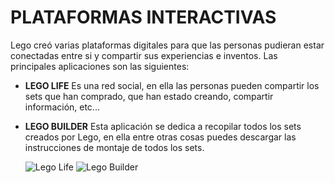 # PLATAFORMAS INTERACTIVAS

Lego creó varias plataformas digitales para que las personas pudieran estar conectadas entre si y compartir sus experiencias e inventos. Las principales aplicaciones son las siguientes:

- **LEGO LIFE**
  Es una red social, en ella las personas pueden compartir los sets que han comprado, que han estado creando, compartir información, etc...

- **LEGO BUILDER**
  Esta aplicación se dedica a recopilar todos los sets creados por Lego, en ella entre otras cosas puedes descargar las instrucciones de montaje de todos los sets.

  ![Lego Life](https://www.lego.com/cdn/cs/aboutus/assets/blt0b15adeb093a6eab/720_LEGO_Life_logo.jpg?width=1200)
  ![Lego Builder](https://encrypted-tbn0.gstatic.com/images?q=tbn:ANd9GcSGp8fN_K36EzVHTnB_g_zn-YTMS6sYBhjmew&s)

